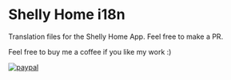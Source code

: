 # Shelly Home i18n
Translation files for the Shelly Home App. Feel free to make a PR.


Feel free to buy me a coffee if you like my work :)

[![paypal](https://www.paypalobjects.com/en_US/i/btn/btn_donateCC_LG.gif)](https://www.paypal.com/cgi-bin/webscr?cmd=_s-xclick&hosted_button_id=W3BE6SJLD4W86&source=url)

